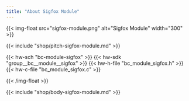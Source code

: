 ```yaml
---
title: "About Sigfox Module"
---
```


{{< img-float src="sigfox-module.png" alt="Sigfox Module" width="300" >}}

{{< include "shop/pitch-sigfox-module.md" >}}

{{< hw-sch "bc-module-sigfox" >}}
{{< hw-sdk "group__bc__module__sigfox" >}}
{{< hw-h-file "bc_module_sigfox.h" >}}
{{< hw-c-file "bc_module_sigfox.c" >}}

{{< /img-float >}}

{{< include "shop/body-sigfox-module.md" >}}
